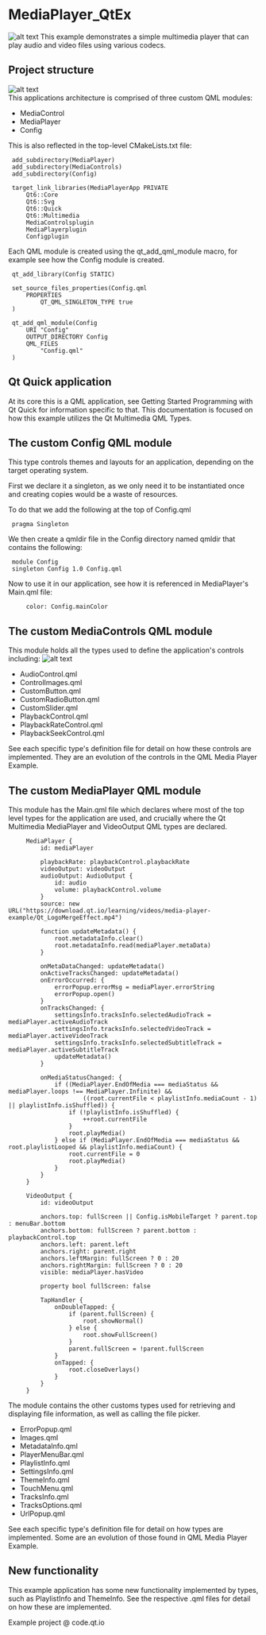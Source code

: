 # MediaPlayer_QtEx
![alt text](image.png)
This example demonstrates a simple multimedia player that can play audio and video files using various codecs.

## Project structure
![alt text](<Chụp màn hình từ 2025-03-09 12-02-07.png>)   
This applications architecture is comprised of three custom QML modules:
- MediaControl
- MediaPlayer
- Config

This is also reflected in the top-level CMakeLists.txt file:
```
 add_subdirectory(MediaPlayer)
 add_subdirectory(MediaControls)
 add_subdirectory(Config)

 target_link_libraries(MediaPlayerApp PRIVATE
     Qt6::Core
     Qt6::Svg
     Qt6::Quick
     Qt6::Multimedia
     MediaControlsplugin
     MediaPlayerplugin
     Configplugin
```
Each QML module is created using the qt_add_qml_module macro, for example see how the Config module is created.
```
 qt_add_library(Config STATIC)

 set_source_files_properties(Config.qml
     PROPERTIES
         QT_QML_SINGLETON_TYPE true
 )

 qt_add_qml_module(Config
     URI "Config"
     OUTPUT_DIRECTORY Config
     QML_FILES
         "Config.qml"
 )
```
## Qt Quick application
At its core this is a QML application, see Getting Started Programming with Qt Quick for information specific to that. This documentation is focused on how this example utilizes the Qt Multimedia QML Types.
## The custom Config QML module
This type controls themes and layouts for an application, depending on the target operating system.

First we declare it a singleton, as we only need it to be instantiated once and creating copies would be a waste of resources.

To do that we add the following at the top of Config.qml
```
 pragma Singleton
```
We then create a qmldir file in the Config directory named qmldir that contains the following:
```
 module Config
 singleton Config 1.0 Config.qml
```
Now to use it in our application, see how it is referenced in MediaPlayer's Main.qml file:
```
     color: Config.mainColor
```
## The custom MediaControls QML module
This module holds all the types used to define the application's controls including:
![alt text](image-1.png)
- AudioControl.qml
- ControlImages.qml
- CustomButton.qml
- CustomRadioButton.qml
- CustomSlider.qml
- PlaybackControl.qml
- PlaybackRateControl.qml
- PlaybackSeekControl.qml

See each specific type's definition file for detail on how these controls are implemented. They are an evolution of the controls in the QML Media Player Example.
## The custom MediaPlayer QML module
This module has the Main.qml file which declares where most of the top level types for the application are used, and crucially where the Qt Multimedia MediaPlayer and VideoOutput QML types are declared.
```
     MediaPlayer {
         id: mediaPlayer

         playbackRate: playbackControl.playbackRate
         videoOutput: videoOutput
         audioOutput: AudioOutput {
             id: audio
             volume: playbackControl.volume
         }
         source: new URL("https://download.qt.io/learning/videos/media-player-example/Qt_LogoMergeEffect.mp4")

         function updateMetadata() {
             root.metadataInfo.clear()
             root.metadataInfo.read(mediaPlayer.metaData)
         }

         onMetaDataChanged: updateMetadata()
         onActiveTracksChanged: updateMetadata()
         onErrorOccurred: {
             errorPopup.errorMsg = mediaPlayer.errorString
             errorPopup.open()
         }
         onTracksChanged: {
             settingsInfo.tracksInfo.selectedAudioTrack = mediaPlayer.activeAudioTrack
             settingsInfo.tracksInfo.selectedVideoTrack = mediaPlayer.activeVideoTrack
             settingsInfo.tracksInfo.selectedSubtitleTrack = mediaPlayer.activeSubtitleTrack
             updateMetadata()
         }

         onMediaStatusChanged: {
             if ((MediaPlayer.EndOfMedia === mediaStatus && mediaPlayer.loops !== MediaPlayer.Infinite) &&
                     ((root.currentFile < playlistInfo.mediaCount - 1) || playlistInfo.isShuffled)) {
                 if (!playlistInfo.isShuffled) {
                     ++root.currentFile
                 }
                 root.playMedia()
             } else if (MediaPlayer.EndOfMedia === mediaStatus && root.playlistLooped && playlistInfo.mediaCount) {
                 root.currentFile = 0
                 root.playMedia()
             }
         }
     }

     VideoOutput {
         id: videoOutput

         anchors.top: fullScreen || Config.isMobileTarget ? parent.top : menuBar.bottom
         anchors.bottom: fullScreen ? parent.bottom : playbackControl.top
         anchors.left: parent.left
         anchors.right: parent.right
         anchors.leftMargin: fullScreen ? 0 : 20
         anchors.rightMargin: fullScreen ? 0 : 20
         visible: mediaPlayer.hasVideo

         property bool fullScreen: false

         TapHandler {
             onDoubleTapped: {
                 if (parent.fullScreen) {
                     root.showNormal()
                 } else {
                     root.showFullScreen()
                 }
                 parent.fullScreen = !parent.fullScreen
             }
             onTapped: {
                 root.closeOverlays()
             }
         }
     }
```
The module contains the other customs types used for retrieving and displaying file information, as well as calling the file picker.
- ErrorPopup.qml
- Images.qml
- MetadataInfo.qml
- PlayerMenuBar.qml
- PlaylistInfo.qml
- SettingsInfo.qml
- ThemeInfo.qml
- TouchMenu.qml
- TracksInfo.qml
- TracksOptions.qml
- UrlPopup.qml

See each specific type's definition file for detail on how types are implemented. Some are an evolution of those found in QML Media Player Example.
## New functionality
This example application has some new functionality implemented by types, such as PlaylistInfo and ThemeInfo. See the respective .qml files for detail on how these are implemented.

Example project @ code.qt.io


